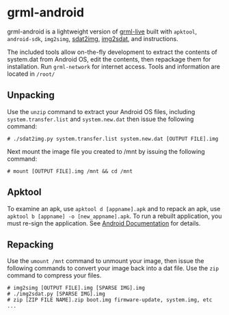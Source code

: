 grml-android
============

grml-android is a lightweight version of [grml-live](https://github.com/grml/grml-live) built with `apktool`, `android-sdk`, `img2simg`, [sdat2img](https://github.com/xpirt/sdat2img), [img2sdat](https://github.com/xpirt/img2sdat), and instructions.

The included tools allow on-the-fly development to extract the contents of system.dat from Android OS, edit the contents, then repackage them for installation. Run `grml-network` for internet access. Tools and information are located in `/root/`

## Unpacking

Use the `unzip` command to extract your Android OS files, including `system.transfer.list` and `system.new.dat` then issue the following command:

    # ./sdat2img.py system.transfer.list system.new.dat [OUTPUT FILE].img

Next mount the image file you created to /mnt by issuing the following command:

    # mount [OUTPUT FILE].img /mnt && cd /mnt

## Apktool

To examine an apk, use `apktool d [appname].apk` and to repack an apk, use `apktool b [appname] -o [new_appname].apk`. To run a rebuilt application, you must re-sign the application. See [Android Documentation](https://developer.android.com/studio/publish/app-signing.html#signing-manually) for details.

## Repacking

Use the `umount /mnt` command to unmount your image, then issue the following commands to 
convert your image back into a dat file. Use the `zip` command to compress your files.

```
# img2simg [OUTPUT FILE].img [SPARSE IMG].img
# ./img2sdat.py [SPARSE IMG].img
# zip [ZIP FILE NAME].zip boot.img firmware-update, system.img, etc ...
```
